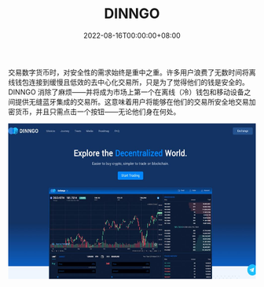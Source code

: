 ﻿---
title: "DINNGO"
description: "在交易数字货币时，n"
date: 2022-08-16T00:00:00+08:00
lastmod: 2022-08-16T00:00:00+08:00
draft: false
authors: ["boogArno"]
featuredImage: "dinngo.png"
tags: ["Exchanges","DINNGO"]
categories: ["nfts"]
nfts: ["Exchanges"]
blockchain: "ETH"
website: "https://exchange.dinngo.co"
twitter: "https://twitter.com/dinngohq"
discord: ""
telegram: "https://t.me/dinngo"
github: ""
youtube: ""
twitch: ""
facebook: "https://www.facebook.com/dinngohq"
instagram: ""
reddit: ""
medium: "https://medium.com/dinngo-exchange"
steam: ""
gitbook: ""
googleplay: ""
appstore: ""
status: "Live"
weight: 
lightgallery: true
toc: true
pinned: false
recommend: false
recommend1: false
---
交易数字货币时，对安全性的需求始终是重中之重。许多用户浪费了无数时间将离线钱包连接到缓慢且低效的去中心化交易所，只是为了觉得他们的钱是安全的。 DINNGO 消除了麻烦——并将成为市场上第一个在离线（冷）钱包和移动设备之间提供无缝蓝牙集成的交易所。这意味着用户将能够在他们的交易所安全地交易加密货币，并且只需点击一个按钮——无论他们身在何处。

![dinngo-dapp-exchanges-eth-image1_edfc1acd76a4e329e8e156c50874bf76](dinngo-dapp-exchanges-eth-image1_edfc1acd76a4e329e8e156c50874bf76.png)